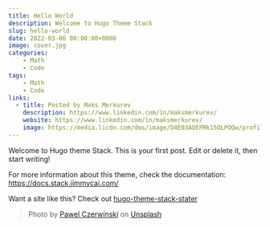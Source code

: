 ```yaml
---
title: Hello World
description: Welcome to Hugo Theme Stack
slug: hello-world
date: 2022-03-06 00:00:00+0000
image: cover.jpg
categories:
    - Math
    - Code
tags:
    - Math
    - Code
links:
  - title: Posted by Maks Merkurev
    description: https://www.linkedin.com/in/maksmerkurev/
    website: https://www.linkedin.com/in/maksmerkurev/
    image: https://media.licdn.com/dms/image/D4E03AQEFMk15QLPOQw/profile-displayphoto-shrink_200_200/0/1692920129470?e=1698278400&v=beta&t=1Vv-r1pidyPhg1ncbU66WWwJGtT_PuZsotYaKtuOx-U
---
```


Welcome to Hugo theme Stack. This is your first post. Edit or delete it, then start writing!

For more information about this theme, check the documentation: https://docs.stack.jimmycai.com/

Want a site like this? Check out [hugo-theme-stack-stater](https://github.com/CaiJimmy/hugo-theme-stack-starter)

> Photo by [Pawel Czerwinski](https://unsplash.com/@pawel_czerwinski) on [Unsplash](https://unsplash.com/)